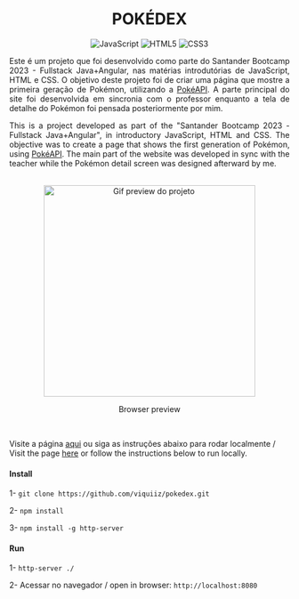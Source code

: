<h1 align="center">  POKÉDEX </h1>

<div align="center">

![JavaScript](https://img.shields.io/badge/javascript-%23323330.svg?style=for-the-badge&logo=javascript&logoColor=%23F7DF1E)
![HTML5](https://img.shields.io/badge/html-%23E34F26.svg?style=for-the-badge&logo=html5&logoColor=white)
![CSS3](https://img.shields.io/badge/css-%231572B6.svg?style=for-the-badge&logo=css3&logoColor=white)

</div>


<p align="justify">Este é um projeto que foi desenvolvido como parte do Santander Bootcamp 2023 - Fullstack Java+Angular, nas matérias introdutórias de JavaScript, HTML e CSS. O objetivo deste projeto foi de criar uma página que mostre a primeira geração de Pokémon, utilizando a <a href="https://pokeapi.co">PokéAPI</a>. A parte principal do site foi desenvolvida em sincronia com o professor enquanto a tela de detalhe do Pokémon foi pensada posteriormente por mim.</p>

<p align="justify">This is a project developed as part of the "Santander Bootcamp 2023 - Fullstack Java+Angular", in introductory JavaScript, HTML and CSS. The objective was to create a page that shows the first generation of Pokémon, using <a href="https://pokeapi.co">PokéAPI</a>. The main part of the website was developed in sync with the teacher while the Pokémon detail screen was designed afterward by me.</p>

<br>

<div align="center">
    <img alt="Gif preview do projeto" height="380" src="./assets/img/pokedex-desktop.gif">
    <p>Browser preview</p>
</div>

<br>

<p>Visite a página <a href="https://viquiiz.github.io/pokedex/">aqui</a> ou siga as instruções abaixo para rodar localmente / Visit the page <a href="https://viquiiz.github.io/pokedex/">here</a> or follow the instructions below to run locally.</p>

<h4>Install</h4>

1- `git clone https://github.com/viquiiz/pokedex.git`

2- `npm install`

3- `npm install -g http-server`

<h4>Run</h4>

1- `http-server ./`

2- Acessar no navegador / open in browser: `http://localhost:8080`

